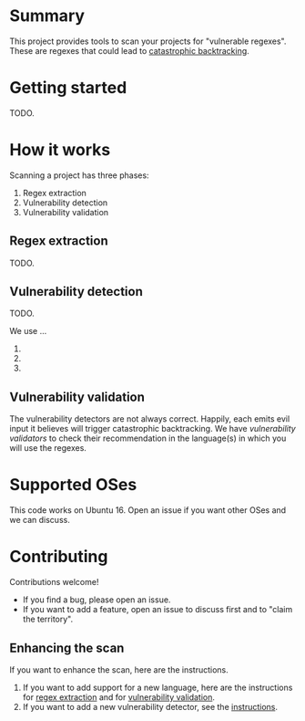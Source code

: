 # Summary

This project provides tools to scan your projects for "vulnerable regexes".
These are regexes that could lead to [catastrophic backtracking](https://www.regular-expressions.info/catastrophic.html).

# Getting started

TODO.

# How it works

Scanning a project has three phases:

1. Regex extraction
2. Vulnerability detection
3. Vulnerability validation

## Regex extraction

TODO.

## Vulnerability detection

TODO.

We use ...

1.
2.
3.

## Vulnerability validation

The vulnerability detectors are not always correct.
Happily, each emits evil input it believes will trigger catastrophic backtracking.
We have *vulnerability validators* to check their recommendation in the language(s) in which you will use the regexes.

# Supported OSes

This code works on Ubuntu 16.
Open an issue if you want other OSes and we can discuss.

# Contributing

Contributions welcome!
- If you find a bug, please open an issue.
- If you want to add a feature, open an issue to discuss first and to "claim the territory".

## Enhancing the scan

If you want to enhance the scan, here are the instructions.

1. If you want to add support for a new language, here are the instructions for [regex extraction](https://github.com/davisjam/vuln-regex-detector/blob/master/src/extract/README.md#how-do-i-add-a-new-extractor) and for [vulnerability validation](https://github.com/davisjam/vuln-regex-detector/blob/master/src/validate/README.md#how-do-i-add-a-new-validator).
2. If you want to add a new vulnerability detector, see the [instructions](https://github.com/davisjam/vuln-regex-detector/blob/master/src/detect/README.md).
